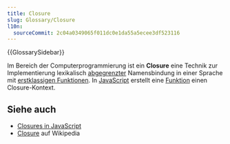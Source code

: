 ```yaml
---
title: Closure
slug: Glossary/Closure
l10n:
  sourceCommit: 2c04a0349065f011dc0e1da55a5ecee3df523116
---
```


{{GlossarySidebar}}

Im Bereich der Computerprogrammierung ist ein **Closure** eine Technik zur Implementierung lexikalisch [abgegrenzter](/de/docs/Glossary/scope) Namensbindung in einer Sprache mit [erstklassigen Funktionen](/de/docs/Glossary/first-class_function). In [JavaScript](/de/docs/Glossary/JavaScript) erstellt eine [Funktion](/de/docs/Glossary/function) einen Closure-Kontext.

## Siehe auch

- [Closures in JavaScript](/de/docs/Web/JavaScript/Closures)
- [Closure](https://en.wikipedia.org/wiki/Closure_%28computer_programming%29) auf Wikipedia
